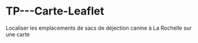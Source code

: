 # TP---Carte-Leaflet
Localiser les emplacements de sacs de déjection canine à La Rochelle sur une carte 
